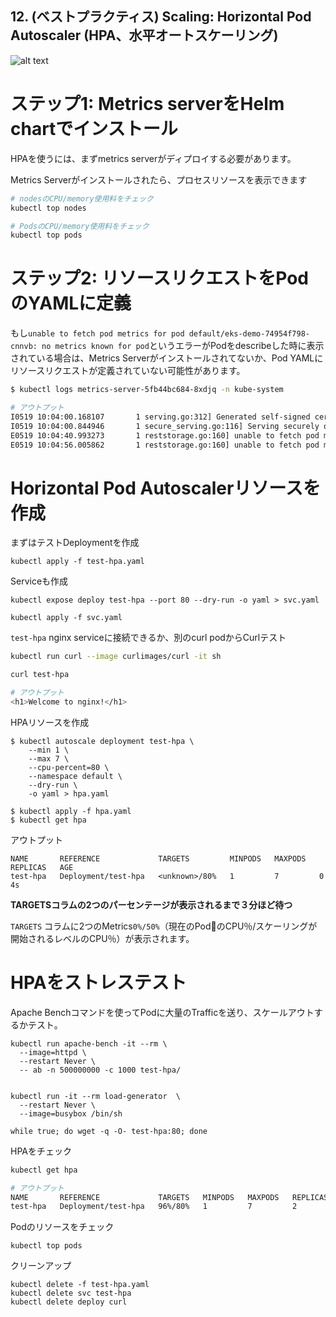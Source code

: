 
## 12. (ベストプラクティス) Scaling: Horizontal Pod Autoscaler (HPA、水平オートスケーリング)

![alt text](../imgs/hpa.png "HPA")

# ステップ1: Metrics serverをHelm chartでインストール
HPAを使うには、まずmetrics serverがディプロイする必要があります。

Metrics Serverがインストールされたら、プロセスリソースを表示できます
```sh
# nodesのCPU/memory使用料をチェック
kubectl top nodes 

# PodsのCPU/memory使用料をチェック
kubectl top pods
```


# ステップ2: リソースリクエストをPodのYAMLに定義

もし`unable to fetch pod metrics for pod default/eks-demo-74954f798-cnnvb: no metrics known for pod`というエラーがPodをdescribeした時に表示されている場合は、Metrics Serverがインストールされてないか、Pod YAMLにリソースリクエストが定義されていない可能性があります。
```sh
$ kubectl logs metrics-server-5fb44bc684-8xdjq -n kube-system

# アウトプット
I0519 10:04:00.168107       1 serving.go:312] Generated self-signed cert (/tmp/apiserver.crt, /tmp/apiserver.cert)
I0519 10:04:00.844946       1 secure_serving.go:116] Serving securely on [::]:8443
E0519 10:04:40.993273       1 reststorage.go:160] unable to fetch pod metrics for pod default/eks-demo-74954f798-cnnvb: no metrics known for pod
E0519 10:04:56.005862       1 reststorage.go:160] unable to fetch pod metrics for pod default/eks-demo-74954f798-cnnvb: no metrics known for pod
```


# Horizontal Pod Autoscalerリソースを作成

まずはテストDeploymentを作成
```
kubectl apply -f test-hpa.yaml
```

Serviceも作成
```
kubectl expose deploy test-hpa --port 80 --dry-run -o yaml > svc.yaml

kubectl apply -f svc.yaml
```

`test-hpa` nginx serviceに接続できるか、別のcurl podからCurlテスト
```sh
kubectl run curl --image curlimages/curl -it sh

curl test-hpa

# アウトプット
<h1>Welcome to nginx!</h1>
```

HPAリソースを作成
```
$ kubectl autoscale deployment test-hpa \
    --min 1 \
    --max 7 \
    --cpu-percent=80 \
    --namespace default \
    --dry-run \
    -o yaml > hpa.yaml

$ kubectl apply -f hpa.yaml
$ kubectl get hpa 
```

アウトプット
```
NAME       REFERENCE             TARGETS         MINPODS   MAXPODS   REPLICAS   AGE
test-hpa   Deployment/test-hpa   <unknown>/80%   1         7         0          4s
```

__TARGETSコラムの2つのパーセンテージが表示されるまで３分ほど待つ__

`TARGETS` コラムに2つのMetrics`0%/50%`（現在のPodのCPU％/スケーリングが開始されるレベルのCPU％）が表示されます。


# HPAをストレステスト 
Apache Benchコマンドを使ってPodに大量のTrafficを送り、スケールアウトするかテスト。
```
kubectl run apache-bench -it --rm \
  --image=httpd \
  --restart Never \
  -- ab -n 500000000 -c 1000 test-hpa/


kubectl run -it --rm load-generator  \
  --restart Never \
  --image=busybox /bin/sh

while true; do wget -q -O- test-hpa:80; done
```

HPAをチェック
```bash
kubectl get hpa

# アウトプット 
NAME       REFERENCE             TARGETS   MINPODS   MAXPODS   REPLICAS   AGE
test-hpa   Deployment/test-hpa   96%/80%   1         7         2          9m19s
```

Podのリソースをチェック
```
kubectl top pods
```


クリーンアップ
```
kubectl delete -f test-hpa.yaml
kubectl delete svc test-hpa
kubectl delete deploy curl
```